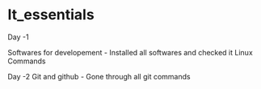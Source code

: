 # It_essentials

Day -1

Softwares for developement - Installed all softwares and checked it
Linux Commands

Day -2 
Git and github - Gone through all git commands 
